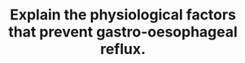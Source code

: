 ---
title: "Explain the physiological factors that prevent gastro-oesophageal reflux."
entityType: SAQ
exam: PEX
college: CICM
year: 2011
sitting: B
question: 8
passRate: 12
EC_expectedDomains:
- "For a good answer candidates were expected to give a description of the lower oesophageal sphincter (the intrinsic and extrinsic sphincters and flap-valve), that it maintains a resting pressure of 15-25 mmHg above gastric pressure which prevents gastro-oesophageal reflux, which relaxes after swallowing, that the resting tone is maintained by myogenic and neurogenic mechanisms and the effects of hormones upon the sphincter (ie gastrin, motilin and α adrenergic stimulation increases and secretin, glucagon, VIP and GIP decrease tone)."
---